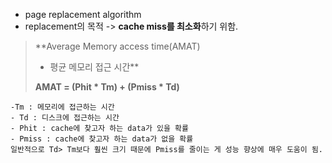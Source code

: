 - page replacement algorithm
- replacement의 목적 -> **cache miss를 최소화**하기 위함.

> **Average Memory access time(AMAT) 
> - 평균 메모리 접근 시간**
> 
> **AMAT = (Phit * Tm) + (Pmiss * Td)**
> 
	-Tm : 메모리에 접근하는 시간
	- Td : 디스크에 접근하는 시간
	- Phit : cache에 찾고자 하는 data가 있을 확률
	- Pmiss : cache에 찾고자 하는 data가 없을 확률
	일반적으로 Td> Tm보다 훨씬 크기 때문에 Pmiss를 줄이는 게 성능 향상에 매우 도움이 됨.



